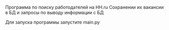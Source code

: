 Программа по поиску работодателей на HH.ru
Сохранении их вакансии в БД и запросы по выводу информации с БД

Для запуска программы запустите main.py